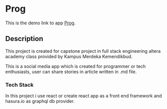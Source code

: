 # Prog

This is the demo link to app [Prog](https://http://smoggy-shake.surge.sh/).

## Description

This project is created for capstone project in full stack engineering altera academy class provided by Kampus Merdeka Kemendikbud.

This is a social media app which is created for programmer or tech enthusiasts, user can share stories in article written in .md file.

### Tech Stack

In this project i use react or create react app as a front end framework and hasura.io as graphql db provider.
